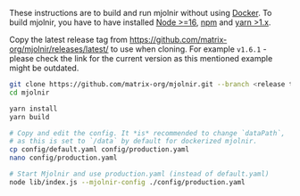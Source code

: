 These instructions are to build and run mjolnir without using [Docker](./setup_docker.md).
To build mjolnir, you have to have installed [Node >=16](https://nodejs.org/en/download/), [npm](https://docs.npmjs.com/cli/v7/configuring-npm/install) and [yarn >1.x](https://classic.yarnpkg.com/en/docs/install).

Copy the latest release tag from https://github.com/matrix-org/mjolnir/releases/latest/ to use when cloning. For example `v1.6.1` - please check the link for the current version as this mentioned example might be outdated.

```bash
git clone https://github.com/matrix-org/mjolnir.git --branch <release tag>
cd mjolnir

yarn install
yarn build

# Copy and edit the config. It *is* recommended to change `dataPath`,
# as this is set to `/data` by default for dockerized mjolnir.
cp config/default.yaml config/production.yaml
nano config/production.yaml

# Start Mjolnir and use production.yaml (instead of default.yaml)
node lib/index.js --mjolnir-config ./config/production.yaml
```
